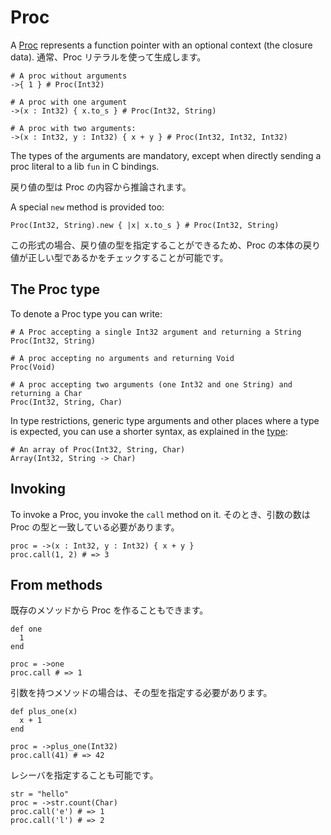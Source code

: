 # Proc

A [Proc](http://crystal-lang.org/api/Proc.html) represents a function pointer with an optional context (the closure data). 通常、Proc リテラルを使って生成します。

```crystal
# A proc without arguments
->{ 1 } # Proc(Int32)

# A proc with one argument
->(x : Int32) { x.to_s } # Proc(Int32, String)

# A proc with two arguments:
->(x : Int32, y : Int32) { x + y } # Proc(Int32, Int32, Int32)
```

The types of the arguments are mandatory, except when directly sending a proc literal to a lib `fun` in C bindings.

戻り値の型は Proc の内容から推論されます。

A special `new` method is provided too:

```crystal
Proc(Int32, String).new { |x| x.to_s } # Proc(Int32, String)
```

この形式の場合、戻り値の型を指定することができるため、Proc の本体の戻り値が正しい型であるかをチェックすることが可能です。

## The Proc type

To denote a Proc type you can write:

```crystal
# A Proc accepting a single Int32 argument and returning a String
Proc(Int32, String)

# A proc accepting no arguments and returning Void
Proc(Void)

# A proc accepting two arguments (one Int32 and one String) and returning a Char
Proc(Int32, String, Char)
```

In type restrictions, generic type arguments and other places where a type is expected, you can use a shorter syntax, as explained in the [type](../type_grammar.html):

```crystal
# An array of Proc(Int32, String, Char)
Array(Int32, String -> Char)
```

## Invoking

To invoke a Proc, you invoke the `call` method on it. そのとき、引数の数は Proc の型と一致している必要があります。

```crystal
proc = ->(x : Int32, y : Int32) { x + y }
proc.call(1, 2) # => 3
```

## From methods

既存のメソッドから Proc を作ることもできます。

```crystal
def one
  1
end

proc = ->one
proc.call # => 1
```

引数を持つメソッドの場合は、その型を指定する必要があります。

```crystal
def plus_one(x)
  x + 1
end

proc = ->plus_one(Int32)
proc.call(41) # => 42
```

レシーバを指定することも可能です。

```crystal
str = "hello"
proc = ->str.count(Char)
proc.call('e') # => 1
proc.call('l') # => 2
```
